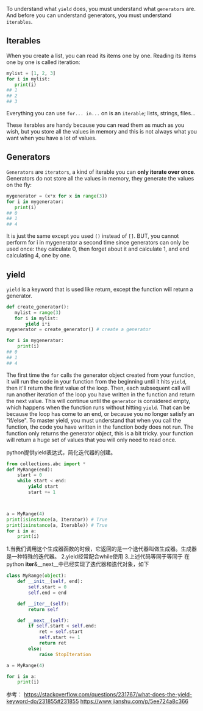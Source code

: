 
To understand what `yield` does, you must understand what `generators` are. And before you can understand generators, you must understand `iterables`.


## Iterables
When you create a list, you can read its items one by one. Reading its items one by one is called iteration:
```python
mylist = [1, 2, 3]
for i in mylist:
   print(i)
## 1
## 2
## 3
```
Everything you can use `for... in...` on is an `iterable`; lists, strings, files...

These iterables are handy because you can read them as much as you wish, but you store all the values in memory and this is not always what you want when you have a lot of values.

## Generators
`Generators` are `iterators`, a kind of iterable you can **only iterate over once**. Generators do not store all the values in memory, they generate the values on the fly:

```python
mygenerator = (x*x for x in range(3))
for i in mygenerator:
   print(i)
## 0
## 1
## 4
```
It is just the same except you used `()` instead of `[]`. BUT, you cannot perform for i in mygenerator a second time since generators can only be used once: they calculate 0, then forget about it and calculate 1, and end calculating 4, one by one.

## yield
`yield` is a keyword that is used like return, except the function will return a generator.

```python
def create_generator():
   mylist = range(3)
   for i in mylist:
       yield i*i
mygenerator = create_generator() # create a generator

for i in mygenerator:
    print(i)
## 0
## 1
## 4
```
The first time the `for` calls the generator object created from your function, it will run the code in your function from the beginning until it hits `yield`, then it'll return the first value of the loop. 
Then, each subsequent call will run another iteration of the loop you have written in the function and return the next value. 
This will continue until the `generator` is considered empty, which happens when the function runs without hitting `yield`. That can be because the loop has come to an end, or because you no longer satisfy an "if/else".
To master yield, you must understand that when you call the function, the code you have written in the function body does not run. The function only returns the generator object, this is a bit tricky.
your function will return a huge set of values that you will only need to read once.












python提供yield表达式，简化迭代器的创建。
```python
from collections.abc import *
def MyRange(end):
    start = 0
    while start < end:
        yield start
        start += 1



a = MyRange(4)
print(isinstance(a, Iterator)) # True
print(isinstance(a, Iterable)) # True
for i in a:
    print(i)
```
1.当我们调用这个生成器函数的时候，它返回的是一个迭代器叫做生成器。生成器是一种特殊的迭代器。
2.yield经常配合while使用
3.上述代码等同于等同于 在python __iter__&__next__中已经实现了迭代器和迭代对象，如下
```python
class MyRange(object):
    def __init__(self, end):
        self.start = 0
        self.end = end

    def __iter__(self):
        return self

    def __next__(self):
        if self.start < self.end:
            ret = self.start
            self.start += 1
            return ret
        else:
            raise StopIteration

a = MyRange(4)

for i in a:
    print(i)
```


参考：
https://stackoverflow.com/questions/231767/what-does-the-yield-keyword-do/231855#231855
https://www.jianshu.com/p/5ee724a8c366